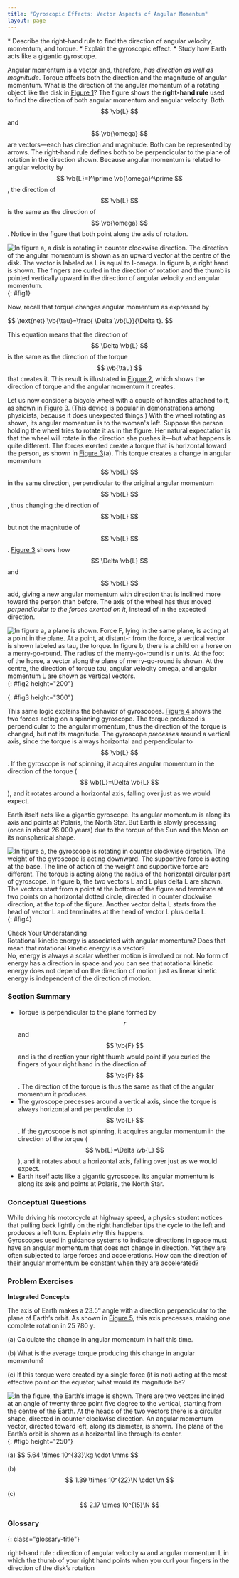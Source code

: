 ```yaml
---
title: "Gyroscopic Effects: Vector Aspects of Angular Momentum"
layout: page
---
```


<div class="abstract" markdown="1">
* Describe the right-hand rule to find the direction of angular velocity, momentum, and torque.
* Explain the gyroscopic effect.
* Study how Earth acts like a gigantic gyroscope.

</div>

Angular momentum is a vector and, therefore, *has direction as well as
magnitude*. Torque affects both the direction and the magnitude of angular
momentum. What is the direction of the angular momentum of a rotating object
like the disk in [Figure 1](#fig1)? The figure shows the
**right-hand rule** used to find the
direction of both angular momentum and angular velocity. Both $$
\vb{L} $$ and $$ \vb{\omega} $$ are vectors—each has direction
and magnitude. Both can be represented by arrows. The right-hand rule defines
both to be perpendicular to the plane of rotation in the direction shown.
Because angular momentum is related to angular velocity by $$
\vb{L}=I^\prime \vb{\omega}^\prime $$, the direction of $$ \vb{L}
$$ is the same as the direction of $$ \vb{\omega} $$. Notice in the figure
that both point along the axis of rotation.

![In figure a, a disk is rotating in counter clockwise direction. The
direction of the angular momentum is shown as an upward vector at the centre
of the disk. The vector is labeled as L is equal to I-omega. In figure b, a
right hand is shown. The fingers are curled in the direction of rotation and
the thumb is pointed vertically upward in the direction of angular velocity
and angular momentum.](../resources/Figure_11_07_01a.jpg "Figure (a) shows a
disk is rotating counterclockwise when viewed from above. Figure (b) shows
the right-hand rule. The direction of angular velocity \( \vb{\omega} \)
and angular momentum \( \vb{L} \)  are defined to be
the direction in which the thumb of your right hand points when you curl your fingers in the direction of the disk&#x2019;s rotation as shown.")
{: #fig1}

Now, recall that torque changes angular momentum as expressed by

<div class="equation">
 $$ \text{net} \vb{\tau}=\frac{ \Delta \vb{L}}{\Delta t}. $$
</div>

This equation means that the direction of $$ \Delta \vb{L} $$ is the
same as the direction of the torque $$ \vb{\tau} $$ that creates it.
This result is illustrated in [Figure 2](#fig2), which shows
the direction of torque and the angular momentum it creates.

Let us now consider a bicycle wheel with a couple of handles attached to it, as
shown in [Figure 3](#fig3). (This device is popular in
demonstrations among physicists, because it does unexpected things.) With the
wheel rotating as shown, its angular momentum is to the woman\'s left. Suppose
the person holding the wheel tries to rotate it as in the figure. Her natural
expectation is that the wheel will rotate in the direction she pushes it—but
what happens is quite different. The forces exerted create a torque that is
horizontal toward the person, as shown in [Figure 3](#fig3)(a).
This torque creates a change in angular momentum $$ \vb{L} $$ in the
same direction, perpendicular to the original angular momentum $$
\vb{L} $$, thus changing the direction of $$ \vb{L} $$ but
not the magnitude of $$ \vb{L} $$. [Figure 3](#fig3)
shows how $$ \Delta \vb{L} $$ and $$ \vb{L} $$ add, giving
a new angular momentum with direction that is inclined more toward the person
than before. The axis of the wheel has thus moved *perpendicular to the forces
exerted on it*, instead of in the expected direction.

![In figure a, a plane is shown. Force F, lying in the same plane, is acting at a point in the plane. At a point, at distant-r from the force, a vertical vector is shown labeled as tau, the torque. In figure b, there is a child on a horse on a merry-go-round. The radius of the merry-go-round is r units. At the foot of the horse, a vector along the plane of merry-go-round is shown. At the centre, the direction of torque tau, angular velocity omega, and angular momentum L are shown as vertical vectors.](../resources/Figure_11_07_02a.jpg "In figure (a), the torque is perpendicular to the plane formed by  \( r \)  and  \( F \)  and is the direction your right thumb would point to if you curled your fingers in the direction of  \( F \) . Figure (b) shows that the direction of the torque is the same as that of the angular momentum it produces.")
{: #fig2 height="200"}

{: #fig3 height="300"}

This same logic explains the behavior of
gyroscopes. [Figure 4](#fig4) shows the two forces acting on a
spinning gyroscope. The torque produced is perpendicular to the angular
momentum, thus the direction of the torque is changed, but not its magnitude.
The gyroscope *precesses* around a vertical axis, since the torque is always
horizontal and perpendicular to $$ \vb{L} $$. If the gyroscope is
*not* spinning, it acquires angular momentum in the direction of the torque
( $$ \vb{L}=\Delta \vb{L} $$), and it rotates around a horizontal axis,
falling over just as we would expect.

Earth itself acts like a gigantic gyroscope. Its angular momentum is along its
axis and points at Polaris, the North Star. But Earth is slowly precessing (once
in about 26 000 years) due to the torque of the Sun and the Moon on its
nonspherical shape.

![In figure a, the gyroscope is rotating in counter clockwise direction. The weight of the gyroscope is acting downward. The supportive force is acting at the base. The line of action of the weight and supportive force are different. The torque is acting along the radius of the horizontal circular part of gyroscope. In figure b, the two vectors L and L plus delta L are shown. The vectors start from a point at the bottom of the figure and terminate at two points on a horizontal dotted circle, directed in counter clockwise direction, at the top of the figure. Another vector delta L starts from the head of vector L and terminates at the head of vector L plus delta L.](../resources/Figure_11_07_04a.jpg "As seen in figure (a), the forces on a spinning gyroscope are its weight and the supporting force from the stand. These forces create a horizontal torque on the gyroscope, which create a change in angular momentum \( \Delta  L \)  that is also horizontal. In figure (b), \( \Delta L \)  and \( L  \)  add to produce a new angular momentum with the same magnitude, but different direction, so that the gyroscope precesses in the direction shown instead of falling over.")
{: #fig4}

<div class="exercise" data-element-type="check-understanding" data-label="">
<div class="title">
Check Your Understanding
</div>
<div class="problem" markdown="1">
Rotational kinetic energy is associated with angular momentum? Does that mean that rotational kinetic energy is a vector?

</div>
<div class="solution" data-print-placement="here" markdown="1">
No, energy is always a scalar whether motion is involved or not. No form of energy has a direction in space and you can see that rotational kinetic energy does not depend on the direction of motion just as linear kinetic energy is independent of the direction of motion.

</div>
</div>

### Section Summary

* Torque is perpendicular to the plane formed by $$ r
 $$ and $$ \vb{F} $$ and is the direction your right thumb would
  point if you curled the fingers of your right hand in the direction of $$
  \vb{F} $$. The direction of the torque is thus the same as that of
  the angular momentum it produces.
* The gyroscope precesses around a vertical axis,
  since the torque is always horizontal and perpendicular to $$
  \vb{L} $$. If the gyroscope is not spinning, it acquires angular
  momentum in the direction of the torque ( $$ \vb{L}=\Delta \vb{L} $$),
  and it rotates about a horizontal axis, falling over just as we would
  expect.
* Earth itself acts like a gigantic gyroscope. Its
  angular momentum is along its axis and points at Polaris, the North Star.

### Conceptual Questions

<div class="exercise" data-element-type="conceptual-questions">
<div class="problem" markdown="1">
While driving his motorcycle at highway speed, a physics student notices that pulling back lightly on the right handlebar tips the cycle to the left and produces a left turn. Explain why this happens.

</div>
</div>

<div class="exercise" data-element-type="conceptual-questions">
<div class="problem" markdown="1">
Gyroscopes used in guidance systems to indicate directions in space must have an angular momentum that does not change in direction. Yet they are often subjected to large forces and accelerations. How can the direction of their angular momentum be constant when they are accelerated?

</div>
</div>

### Problem Exercises

<div class="exercise" data-element-type="problems-exercises">
<div class="problem" markdown="1">

**Integrated Concepts**

The axis of Earth makes a 23.5° angle with a direction perpendicular to the
plane of Earth’s orbit. As shown in [Figure 5](#fig5), this axis
precesses, making one complete rotation in 25 780 y.

(a) Calculate the change in angular momentum in half this time.

(b) What is the average torque producing this change in angular momentum?

(c) If this torque were created by a single force (it is not) acting at the most
effective point on the equator, what would its magnitude be?

![In the figure, the Earth&#x2019;s image is shown. There are two vectors inclined at an angle of twenty three point five degree to the vertical, starting from the centre of the Earth. At the heads of the two vectors there is a circular shape, directed in counter clockwise direction. An angular momentum vector, directed toward left, along its diameter, is shown. The plane of the Earth&#x2019;s orbit is shown as a horizontal line through its center.](../resources/Figure_11_07_06a.jpg "The Earth&#x2019;s axis slowly precesses, always making an angle of 23.5&#xB0; with the direction perpendicular to the plane of Earth&#x2019;s orbit. The change in angular momentum for the two shown positions is quite large, although the magnitude \( L \) is unchanged.")
{: #fig5 height="250"}

</div>
<div class="solution" markdown="1">
(a) $$ 5.64 \times 10^{33}\kg \cdot  \mms $$

(b) $$ 1.39 \times 10^{22}\N \cdot \m  $$

(c) $$ 2.17 \times 10^{15}\N  $$
</div>
</div>

<div class="glossary" markdown="1">

### Glossary
{: class="glossary-title"}

right-hand rule
: direction of angular velocity ω and angular momentum L in which the thumb of
your right hand points when you curl your fingers in the direction of the disk’s
rotation

</div>
